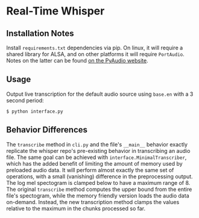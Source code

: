 # Real-Time Whisper
## Installation Notes
Install `requirements.txt` dependencies via pip. On linux, it will require a
shared library for ALSA, and on other platforms it will require `PortAudio`.
Notes on the latter can be found [on the PyAudio website](
https://people.csail.mit.edu/hubert/pyaudio/#downloads).

## Usage
Output live transcription for the default audio source using `base.en` with a 3
second period:
```
$ python interface.py
```

## Behavior Differences
The `transcribe` method in `cli.py` and the file's `__main__` behavior exactly
replicate the whisper repo's pre-existing behavior in transcribing an audio
file. The same goal can be achieved with `interface.MinimalTranscriber`, which
has the added benefit of limiting the amount of memory used by preloaded audio
data. It will perform almost exactly the same set of operations, with a small
(vanishing) difference in the preprocessing output. The log mel spectogram is
clamped below to have a maximum range of 8. The original `transcribe` method
computes the upper bound from the entire file's spectogram, while the memory
friendly version loads the audio data on-demand. Instead, the new transcription
method clamps the values relative to the maximum in the chunks processed so far.


